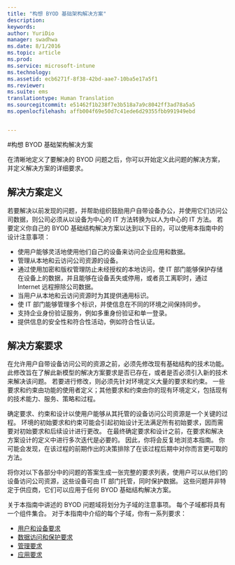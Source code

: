 ```yaml
---
title: "构想 BYOD 基础架构解决方案"
description: 
keywords: 
author: YuriDio
manager: swadhwa
ms.date: 8/1/2016
ms.topic: article
ms.prod: 
ms.service: microsoft-intune
ms.technology: 
ms.assetid: ecb6271f-8f38-42bd-aae7-10ba5e17a5f1
ms.reviewer: 
ms.suite: ems
translationtype: Human Translation
ms.sourcegitcommit: e51462f1b238f7e3b518a7a9c8042ff3ad78a5a5
ms.openlocfilehash: affb004f69e50d7c41ede6d29355fbb991949ebd


---
```


#构想 BYOD 基础架构解决方案

在清晰地定义了要解决的 BYOD 问题之后，你可以开始定义此问题的解决方案，并定义解决方案的详细要求。

## 解决方案定义

若要解决以前发现的问题，并帮助组织鼓励用户自带设备办公，并使用它们访问公司数据，则公司必须从以设备为中心的 IT 方法转换为以人为中心的 IT 方法。 若要定义你自己的 BYOD 基础结构解决方案以达到以下目的，可以使用本指南中的设计注意事项： 

- 使用户能够灵活地使用他们自己的设备来访问企业应用和数据。
- 管理从本地和云访问公司资源的设备。
- 通过使用加密和版权管理防止未经授权的本地访问，使 IT 部门能够保护存储在设备上的数据，并且能够在设备丢失或停用，或者员工离职时，通过 Internet 远程擦除公司数据。
- 当用户从本地和云访问资源时为其提供通用标识。
- 使 IT 部门能够管理多个标识，并使信息在不同的环境之间保持同步。
- 支持企业身份验证服务，例如多重身份验证和单一登录。
- 提供信息的安全性和符合性活动，例如符合性认证。

## 解决方案要求

在允许用户自带设备访问公司的资源之前，必须先修改现有基础结构的技术功能。 此修改旨在了解此新模型的解决方案要求是否已存在，或者是否必须引入新的技术来解决该问题。 若要进行修改，则必须先针对环境定义大量的要求和约束。 一些要求和约束由功能的使用者定义；其他要求和约束由你的现有环境定义，包括现有的技术能力、服务、策略和过程。

确定要求、约束和设计以使用户能够从其托管的设备访问公司资源是一个关键的过程。 环境的初始要求和约束可能会引起初始设计无法满足所有初始要求，因而需要对初始要求和后续设计进行更改。 在最终确定要求和设计之前，在要求和解决方案设计的定义中进行多次迭代是必要的。 因此，你将会反复地浏览本指南。 你可能会发现，在该过程的前期作出的决策排除了在该过程后期中对你而言更可取的方法。

将你对以下各部分中的问题的答案生成一张完整的要求列表，使用户可以从他们的设备访问公司资源，这些设备可由 IT 部门托管，同时保护数据。 这些问题并非特定于供应商，它们可以应用于任何 BYOD 基础结构解决方案。

关于本指南中讲述的 BYOD 问题域将划分为子域的注意事项。 每个子域都将具有一个组件集合。 对于本指南中介绍的每个子域，你有一系列要求：

- [用户和设备要求](byod-user-device-reqs.md)
- [数据访问和保护要求](byod-data-access-protection-reqs.md)
- [管理要求](byod-management-reqs.md)
- [应用要求](byod-app-reqs.md)




<!--HONumber=Aug16_HO1-->


